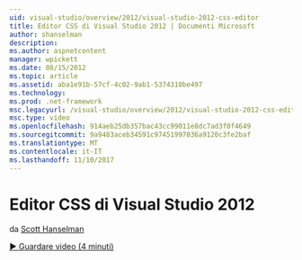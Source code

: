 ```yaml
---
uid: visual-studio/overview/2012/visual-studio-2012-css-editor
title: Editor CSS di Visual Studio 2012 | Documenti Microsoft
author: shanselman
description: 
ms.author: aspnetcontent
manager: wpickett
ms.date: 08/15/2012
ms.topic: article
ms.assetid: aba1e91b-57cf-4c02-9ab1-5374310be497
ms.technology: 
ms.prod: .net-framework
msc.legacyurl: /visual-studio/overview/2012/visual-studio-2012-css-editor
msc.type: video
ms.openlocfilehash: 914aeb25db357bac43cc99011e8dc7ad3f0f4649
ms.sourcegitcommit: 9a9483aceb34591c97451997036a9120c3fe2baf
ms.translationtype: MT
ms.contentlocale: it-IT
ms.lasthandoff: 11/10/2017
---
```

<a name="visual-studio-2012-css-editor"></a>Editor CSS di Visual Studio 2012
====================
da [Scott Hanselman](https://github.com/shanselman)

[&#9654; Guardare video (4 minuti)](https://channel9.msdn.com/Blogs/ASP-NET-Site-Videos/visual-studio-2012-css-editor)
